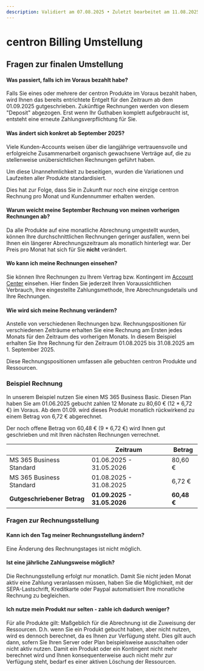 ```yaml
---
description: Validiert am 07.08.2025 • Zuletzt bearbeitet am 11.08.2025
---
```


# centron Billing Umstellung

## Fragen zur finalen Umstellung <a href="#fragen-zur-umstellung-zwischen-marz-und-mai-2024" id="fragen-zur-umstellung-zwischen-marz-und-mai-2024"></a>

#### Was passiert, falls ich im Voraus bezahlt habe?

Falls Sie eines oder mehrere der centron Produkte im Voraus bezahlt haben, wird Ihnen das bereits entrichtete Entgelt für den Zeitraum ab dem 01.09.2025 gutgeschrieben. Zukünftige Rechnungen werden von diesem "Deposit" abgezogen. Erst wenn Ihr Guthaben komplett aufgebraucht ist, entsteht eine erneute Zahlungsverpflichtung für Sie.

#### Was ändert sich konkret ab September 2025?

Viele Kunden-Accounts weisen über die langjährige vertrauensvolle und erfolgreiche Zusammenarbeit organisch gewachsene Verträge auf, die zu stellenweise unübersichtlichen Rechnungen geführt haben.

Um diese Unannehmlichkeit zu beseitigen, wurden die Variationen und Laufzeiten aller Produkte standardisiert.

Dies hat zur Folge, dass Sie in Zukunft nur noch eine einzige centron Rechnung pro Monat und Kundennummer erhalten werden.

#### Warum weicht meine September Rechnung von meinen vorherigen Rechnungen ab?

Da alle Produkte auf eine monatliche Abrechnung umgestellt wurden, können Ihre durchschnittlichen Rechnungen geringer ausfallen, wenn bei Ihnen ein längerer Abrechnungszeitraum als monatlich hinterlegt war. Der Preis pro Monat hat sich für Sie **nicht** verändert.

#### Wo kann ich meine Rechnungen einsehen?

Sie können Ihre Rechnungen zu Ihrem Vertrag bzw. Kontingent im [Account Center](https://account.centron.de/billing) einsehen. Hier finden Sie jederzeit Ihren Voraussichtlichen Verbrauch, Ihre eingestellte Zahlungsmethode, Ihre Abrechnungsdetails und Ihre Rechnungen.

#### Wie wird sich meine Rechnung verändern?

Anstelle von verschiedenen Rechnungen bzw. Rechnungspositionen für verschiedenen Zeiträume erhalten Sie eine Rechnung am Ersten jedes Monats für den Zeitraum des vorherigen Monats. In diesem Beispiel erhalten Sie Ihre Rechnung für den Zeitraum 01.08.2025 bis 31.08.2025 am 1. September 2025.

Diese Rechnungspositionen umfassen alle gebuchten centron Produkte und Ressourcen.

### Beispiel Rechnung

In unserem Beispiel nutzen Sie einen MS 365 Business Basic. Diesen Plan haben Sie am 01.06.2025 gebucht zahlen 12 Monate zu 80,60 € (12 \* 6,72 €) im Voraus. Ab dem 01.09. wird dieses Produkt monatlich rückwirkend zu einem Betrag von 6,72 € abgerechnet.

Der noch offene Betrag von 60,48 € (9 \* 6,72 €) wird Ihnen gut geschrieben und mit Ihren nächsten Rechnungen verrechnet.

|                             | Zeitraum                    | Betrag      |
| --------------------------- | --------------------------- | ----------- |
| MS 365 Business Standard    | 01.06.2025 - 31.05.2026     | 80,60 €     |
| MS 365 Business Standard    | 01.08.2025 - 31.08.2025     | 6,72 €      |
| **Gutgeschriebener Betrag** | **01.09.2025 - 31.05.2026** | **60,48 €** |





### Fragen zur Rechnungsstellung

#### Kann ich den Tag meiner Rechnungsstellung ändern? <a href="#ist-eine-anderung-des-rechnungstages-moglich" id="ist-eine-anderung-des-rechnungstages-moglich"></a>

Eine Änderung des Rechnungstages ist nicht möglich.&#x20;

#### Ist eine jährliche Zahlungsweise möglich? <a href="#ist-eine-jahrliche-zahlungsweise-moglich" id="ist-eine-jahrliche-zahlungsweise-moglich"></a>

Die Rechnungsstellung erfolgt nur monatlich. Damit Sie nicht jeden Monat aktiv eine Zahlung veranlassen müssen, haben Sie die Möglichkeit, mit der SEPA-Lastschrift, Kreditkarte oder Paypal automatisiert Ihre monatliche Rechnung zu begleichen.

#### Ich nutze mein Produkt nur selten - zahle ich dadurch weniger? <a href="#ich-nutze-mein-produkt-nur-selten---zahle-ich-nun-weniger" id="ich-nutze-mein-produkt-nur-selten---zahle-ich-nun-weniger"></a>

Für alle Produkte gilt: Maßgeblich für die Abrechnung ist die Zuweisung der Ressourcen. D.h. wenn Sie ein Produkt gebucht haben, aber nicht nutzen, wird es dennoch berechnet, da es Ihnen zur Verfügung steht. Dies gilt auch dann, sofern Sie Ihren Server oder Plan beispielsweise ausschalten oder nicht aktiv nutzen. Damit ein Produkt oder ein Kontingent nicht mehr berechnet wird und Ihnen konsequenterweise auch nicht mehr zur Verfügung steht, bedarf es einer aktiven Löschung der Ressourcen.

